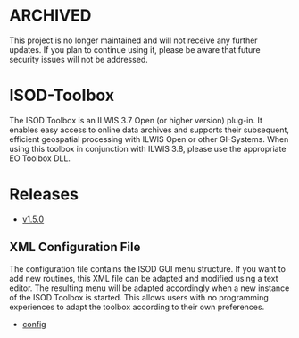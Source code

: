 # ARCHIVED

This project is no longer maintained and will not receive any further updates. If you plan to continue using it, please be aware that future security issues will not be addressed.

# ISOD-Toolbox

The ISOD Toolbox is an ILWIS 3.7 Open (or higher version) plug-in. It enables easy access to online data archives and supports their subsequent, efficient geospatial processing with ILWIS Open or other GI-Systems. When using this toolbox in conjunction with ILWIS 3.8, please use the appropriate EO Toolbox DLL.

# Releases

- [v1.5.0](https://github.com/52North/ISOD-Toolbox/releases/tag/v1.5.0)

## XML Configuration File

The configuration file contains the ISOD GUI menu structure. If you want to add new routines, this XML file can be adapted and modified using a text editor. The resulting menu will be adapted accordingly when a new instance of the ISOD Toolbox is started. This allows users with no programming experiences to adapt the toolbox according to their own preferences.
- [config](https://github.com/52North/ISOD-Toolbox/releases/download/v1.5.0/config.xml)
